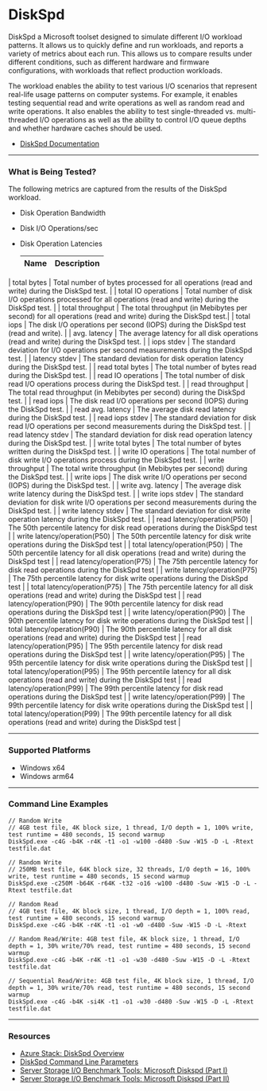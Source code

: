 # DiskSpd
DiskSpd a Microsoft toolset designed to simulate different I/O workload patterns. It allows us to quickly define and run workloads, and reports a variety 
of metrics about each run. This allows us to compare results under different conditions, such as different hardware and firmware configurations, with 
workloads that reflect production workloads. 

The workload enables the ability to test various I/O scenarios that represent real-life usage patterns on computer systems. For example, it
enables testing sequential read and write operations as well as random read and write operations. It also enables the ability to test single-threaded
vs. multi-threaded I/O operations as well as the ability to control I/O queue depths and whether hardware caches should be used.

* [DiskSpd Documentation](https://github.com/microsoft/diskspd/blob/master/README.md)

-----------------------------------------------------------------------

### What is Being Tested?
The following metrics are captured from the results of the DiskSpd workload.

* Disk Operation Bandwidth
* Disk I/O Operations/sec
* Disk Operation Latencies

  | Name                                  | Description |
  |---------------------------------------|-------------|
| total bytes                           | Total number of bytes processed for all operations (read and write) during the DiskSpd test.               |
| total IO operations                   | Total number of disk I/O operations processed for all operations (read and write) during the DiskSpd test. |
| total throughput                      | The total throughput (in Mebibytes per second) for all operations (read and write) during the DiskSpd test.|
| total iops                            | The disk I/O operations per second (IOPS) during the DiskSpd test (read and write).        |
| avg. latency                          | The average latency for all disk operations (read and write) during the DiskSpd test.      |
| iops stdev                            | The standard deviation for I/O operations per second measurements during the DiskSpd test. |
| latency stdev                         | The standard deviation for disk operation latency during the DiskSpd test.                 |
| read total bytes                      | The total number of bytes read during the DiskSpd test.                        |
| read IO operations                    | The total number of disk read I/O operations process during the DiskSpd test.  |
| read throughput                       | The total read throughput (in Mebibytes per second) during the DiskSpd test.   |
| read iops                             | The disk read I/O operations per second (IOPS) during the DiskSpd test.        |
| read avg. latency                     | The average disk read latency during the DiskSpd test.                         |
| read iops stdev                       | The standard deviation for disk read I/O operations per second measurements during the DiskSpd test. |
| read latency stdev                    | The standard deviation for disk read operation latency during the DiskSpd test.                      |
| write total bytes                     | The total number of bytes written during the DiskSpd test.                     |
| write IO operations                   | The total number of disk write I/O operations process during the DiskSpd test. |
| write throughput                      | The total write throughput (in Mebibytes per second) during the DiskSpd test.  |
| write iops                            | The disk write I/O operations per second (IOPS) during the DiskSpd test.       |
| write avg. latency                    | The average disk write latency during the DiskSpd test.                        |
| write iops stdev                      | The standard deviation for disk write I/O operations per second measurements during the DiskSpd test. |
| write latency stdev                   | The standard deviation for disk write operation latency during the DiskSpd test.                      |
| read latency/operation(P50)           | The 50th percentile latency for disk read operations during the DiskSpd test                  |
| write latency/operation(P50)          | The 50th percentile latency for disk write operations during the DiskSpd test                 |
| total latency/operation(P50)          | The 50th percentile latency for all disk operations (read and write) during the DiskSpd test  |
| read latency/operation(P75)           | The 75th percentile latency for disk read operations during the DiskSpd test                  |
| write latency/operation(P75)          | The 75th percentile latency for disk write operations during the DiskSpd test                 |
| total latency/operation(P75)          | The 75th percentile latency for all disk operations (read and write) during the DiskSpd test  |
| read latency/operation(P90)           | The 90th percentile latency for disk read operations during the DiskSpd test                  |
| write latency/operation(P90)          | The 90th percentile latency for disk write operations during the DiskSpd test                 |
| total latency/operation(P90)          | The 90th percentile latency for all disk operations (read and write) during the DiskSpd test  |
| read latency/operation(P95)           | The 95th percentile latency for disk read operations during the DiskSpd test                  |
| write latency/operation(P95)          | The 95th percentile latency for disk write operations during the DiskSpd test                 |
| total latency/operation(P95)          | The 95th percentile latency for all disk operations (read and write) during the DiskSpd test  |
| read latency/operation(P99)           | The 99th percentile latency for disk read operations during the DiskSpd test                  |
| write latency/operation(P99)          | The 99th percentile latency for disk write operations during the DiskSpd test                 |
| total latency/operation(P99)          | The 99th percentile latency for all disk operations (read and write) during the DiskSpd test  |

-----------------------------------------------------------------------

### Supported Platforms
* Windows x64
* Windows arm64

-----------------------------------------------------------------------

### Command Line Examples
```
// Random Write
// 4GB test file, 4K block size, 1 thread, I/O depth = 1, 100% write, test runtime = 480 seconds, 15 second warmup
DiskSpd.exe -c4G -b4K -r4K -t1 -o1 -w100 -d480 -Suw -W15 -D -L -Rtext testfile.dat

// Random Write
// 250MB test file, 64K block size, 32 threads, I/O depth = 16, 100% write, test runtime = 480 seconds, 15 second warmup
DiskSpd.exe -c250M -b64K -r64K -t32 -o16 -w100 -d480 -Suw -W15 -D -L -Rtext testfile.dat

// Random Read
// 4GB test file, 4K block size, 1 thread, I/O depth = 1, 100% read, test runtime = 480 seconds, 15 second warmup
DiskSpd.exe -c4G -b4K -r4K -t1 -o1 -w0 -d480 -Suw -W15 -D -L -Rtext

// Random Read/Write: 4GB test file, 4K block size, 1 thread, I/O depth = 1, 30% write/70% read, test runtime = 480 seconds, 15 second warmup
DiskSpd.exe -c4G -b4K -r4K -t1 -o1 -w30 -d480 -Suw -W15 -D -L -Rtext testfile.dat

// Sequential Read/Write: 4GB test file, 4K block size, 1 thread, I/O depth = 1, 30% write/70% read, test runtime = 480 seconds, 15 second warmup
DiskSpd.exe -c4G -b4K -si4K -t1 -o1 -w30 -d480 -Suw -W15 -D -L -Rtext testfile.dat

```

-----------------------------------------------------------------------

### Resources
* [Azure Stack: DiskSpd Overview](https://docs.microsoft.com/en-us/azure-stack/hci/manage/diskspd-overview)  
* [DiskSpd Command Line Parameters](https://github.com/Microsoft/diskspd/wiki/Command-line-and-parameters)  
* [Server Storage I/O Benchmark Tools: Microsoft Diskspd (Part I)](https://storageioblog.com/server-storage-io-benchmarking-tools-microsoft-diskspd-part/)  
* [Server Storage I/O Benchmark Tools: Microsoft Diskspd (Part II)](https://storageioblog.com/microsoft-diskspd-part-ii-server-storage-io-benchmark-tools/)